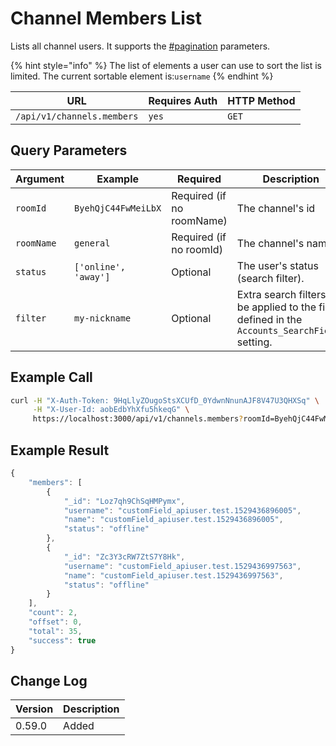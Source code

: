 # Channel Members List

Lists all channel users. It supports the [#pagination](../../../#pagination "mention") parameters.

{% hint style="info" %}
The list of elements a user can use to sort the list is limited. The current sortable element is:`username`
{% endhint %}

| URL                        | Requires Auth | HTTP Method |
| -------------------------- | ------------- | ----------- |
| `/api/v1/channels.members` | `yes`         | `GET`       |

## Query Parameters

| Argument            | Example                    | Required                  | Description                                                                                      |
| ------------------- | -------------------------- | ------------------------- | ------------------------------------------------------------------------------------------------ |
| `roomId`            | `ByehQjC44FwMeiLbX`        | Required (if no roomName) | The channel's id                                                                                 |
| `roomName`          | `general`                  | Required (if no roomId)   | The channel's name                                                                               |
| `status`            | `['online', 'away']`       | Optional                  | The user's status (search filter).                                                               |
| `filter`            | `my-nickname`              | Optional                  | Extra search filters to be applied to the fields defined in the `Accounts_SearchFields` setting. |

## Example Call

```bash
curl -H "X-Auth-Token: 9HqLlyZOugoStsXCUfD_0YdwnNnunAJF8V47U3QHXSq" \
     -H "X-User-Id: aobEdbYhXfu5hkeqG" \
     https://localhost:3000/api/v1/channels.members?roomId=ByehQjC44FwMeiLbX&count=2
```

## Example Result

```javascript
{
    "members": [
        {
            "_id": "Loz7qh9ChSqHMPymx",
            "username": "customField_apiuser.test.1529436896005",
            "name": "customField_apiuser.test.1529436896005",
            "status": "offline"
        },
        {
            "_id": "Zc3Y3cRW7ZtS7Y8Hk",
            "username": "customField_apiuser.test.1529436997563",
            "name": "customField_apiuser.test.1529436997563",
            "status": "offline"
        }
    ],
    "count": 2,
    "offset": 0,
    "total": 35,
    "success": true
}
```

## Change Log

| Version | Description |
| ------- | ----------- |
| 0.59.0  | Added       |
